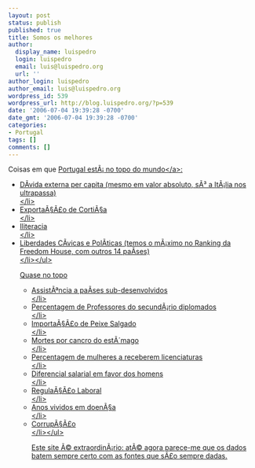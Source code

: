 ```yaml
---
layout: post
status: publish
published: true
title: Somos os melhores
author:
  display_name: luispedro
  login: luispedro
  email: luis@luispedro.org
  url: ''
author_login: luispedro
author_email: luis@luispedro.org
wordpress_id: 539
wordpress_url: http://blog.luispedro.org/?p=539
date: '2006-07-04 19:39:28 -0700'
date_gmt: '2006-07-04 19:39:28 -0700'
categories:
- Portugal
tags: []
comments: []
---
```

<p>Coisas em que <a href="http:&#47;&#47;www.nationmaster.com&#47;country&#47;po&#47;Top-Rankings">Portugal est&Atilde;&iexcl; no topo do mundo<&#47;a>:</p>
<ul>
<li>D&Atilde;&shy;vida externa per capita (mesmo em valor absoluto, s&Atilde;&sup3; a It&Atilde;&iexcl;lia nos ultrapassa)<br />
<&#47;li>
<li>Exporta&Atilde;&sect;&Atilde;&pound;o de Corti&Atilde;&sect;a<br />
<&#47;li>
<li>Iliteracia<br />
<&#47;li>
<li>Liberdades C&Atilde;&shy;vicas e Pol&Atilde;&shy;ticas (temos o m&Atilde;&iexcl;ximo no Ranking da Freedom House, com outros 14 pa&Atilde;&shy;ses)<br />
<&#47;li><&#47;ul></p>
<p>Quase no topo</p>
<ul>
<li>Assist&Atilde;&ordf;ncia a pa&Atilde;&shy;ses sub-desenvolvidos<br />
<&#47;li>
<li>Percentagem de Professores do secund&Atilde;&iexcl;rio diplomados<br />
<&#47;li>
<li>Importa&Atilde;&sect;&Atilde;&pound;o de Peixe Salgado<br />
<&#47;li>
<li>Mortes por cancro do est&Atilde;&acute;mago<br />
<&#47;li>
<li>Percentagem de mulheres a receberem licenciaturas<br />
<&#47;li>
<li>Diferencial salarial em favor dos homens<br />
<&#47;li>
<li>Regula&Atilde;&sect;&Atilde;&pound;o Laboral<br />
<&#47;li>
<li>Anos vividos em doen&Atilde;&sect;a<br />
<&#47;li>
<li>Corrup&Atilde;&sect;&Atilde;&pound;o<br />
<&#47;li><&#47;ul></p>
<p>Este site &Atilde;&copy; extraordin&Atilde;&iexcl;rio: at&Atilde;&copy; agora parece-me que os dados batem sempre certo com as fontes que s&Atilde;&pound;o sempre dadas.</p>
